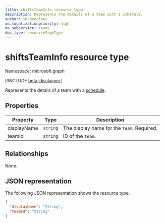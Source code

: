```yaml
---
title: shiftsTeamInfo resource type
description: Represents the details of a team with a schedule.
author: shanemalone
ms.localizationpriority: high
ms.subservice: teams
doc_type: resourcePageType
---
```


# shiftsTeamInfo resource type

Namespace: microsoft.graph

[!INCLUDE [beta-disclaimer](../../includes/beta-disclaimer.md)]

Represents the details of a team with a [schedule](schedule.md).

## Properties

| Property             | Type                          | Description            |
| -------------------- | ----------------------------- | ---------------------- |
| displayName          | `string`                      | The display name for the `team`. Required.      |
| teamId    | `string`                      | ID of the `team`.  |

## Relationships

None.

## JSON representation

The following JSON representation shows the resource type.

<!-- {
  "blockType": "resource",
  "@odata.type": "microsoft.graph.shiftsTeamInfo"
}-->

```json
{
  "displayName": "String",
  "teamId": "String"
}
```

<!-- uuid: 8fcb5dbc-d5aa-4681-8e31-b001d5168d79
2015-10-25 14:57:30 UTC -->

<!--
{
  "type": "#page.annotation",
  "description": "shiftsTeamInfo resource",
  "keywords": "",
  "section": "documentation",
  "tocPath": "",
  "suppressions": []
}
-->
